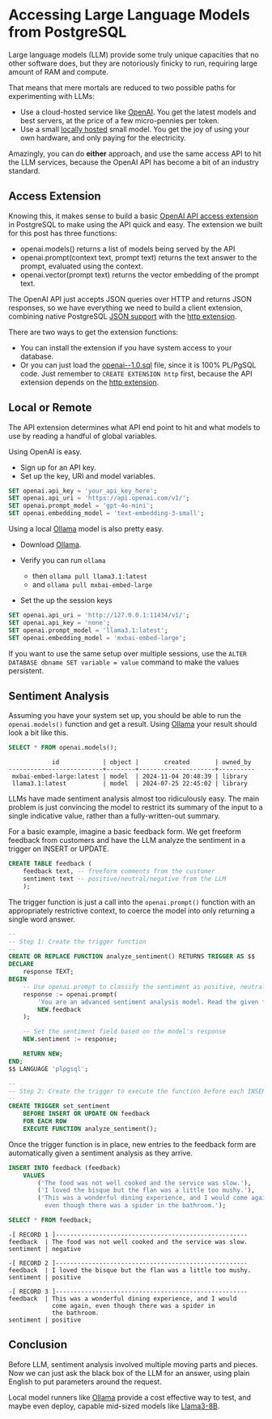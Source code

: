 # Accessing Large Language Models from PostgreSQL

Large language models (LLM) provide some truly unique capacities that no other software does, but they are notoriously finicky to run, requiring large amount of RAM and compute. 

That means that mere mortals are reduced to two possible paths for experimenting with LLMs:

* Use a cloud-hosted service like [OpenAI](https://platform.openai.com/docs/overview). You get the latest models and best servers, at the price of a few micro-pennies per token. 
* Use a small [locally hosted](https://ollama.com) small model. You get the joy of using your own hardware, and only paying for the electricity.

Amazingly, you can do **either** approach, and use the same access API to hit the LLM services, because the OpenAI API has become a bit of an industry standard.


## Access Extension

Knowing this, it makes sense to build a basic [OpenAI API access extension](https://github.com/pramsey/pgsql-openai) in PostgreSQL to make using the API quick and easy. The extension we built for this post has three functions:

* openai.models() returns a list of models being served by the API
* openai.prompt(context text, prompt text) returns the text answer to the prompt, evaluated using the context.
* openai.vector(prompt text) returns the vector embedding of the prompt text. 

The OpenAI API just accepts JSON queries over HTTP and returns JSON responses, so we have everything we need to build a client extension, combining native PostgreSQL [JSON support](https://www.postgresql.org/docs/current/datatype-json.html) with the [http extension](https://github.com/pramsey/pgsql-http).

There are two ways to get the extension functions:

* You can install the extension if you have system access to your database. 
* Or you can just load the [openai--1.0.sql](https://github.com/pramsey/pgsql-openai/blob/main/openai--1.0.sql) file, since it is 100% PL/PgSQL code. Just remember to `CREATE EXTENSION http` first, because the API extension depends on the [http extension](https://github.com/pramsey/pgsql-http).


## Local or Remote

The API extension determines what API end point to hit and what models to use by reading a handful of global variables. 

Using OpenAI is easy. 

* Sign up for an API key.
* Set up the key, URI and model variables.

```sql
SET openai.api_key = 'your_api_key_here';
SET openai.api_uri = 'https://api.openai.com/v1/';
SET openai.prompt_model = 'gpt-4o-mini';
SET openai.embedding_model = 'text-embedding-3-small';
```

Using a local [Ollama](https://ollama.com) model is also pretty easy.

* Download [Ollama](https://ollama.com).
* Verify you can run `ollama` 
    * then `ollama pull llama3.1:latest`
    * and `ollama pull mxbai-embed-large`

* Set the up the session keys

```sql
SET openai.api_uri = 'http://127.0.0.1:11434/v1/';
SET openai.api_key = 'none';
SET openai.prompt_model = 'llama3.1:latest';
SET openai.embedding_model = 'mxbai-embed-large';
```
If you want to use the same setup over multiple sessions, use the `ALTER DATABASE dbname SET variable = value` command to make the values persistent.


## Sentiment Analysis

Assuming you have your system set up, you should be able to run the `openai.models()` function and get a result. Using [Ollama](https://ollama.com) your result should look a bit like this.

```sql
SELECT * FROM openai.models();
```
```
            id            | object |       created       | owned_by 
--------------------------+--------+---------------------+----------
 mxbai-embed-large:latest | model  | 2024-11-04 20:48:39 | library
 llama3.1:latest          | model  | 2024-07-25 22:45:02 | library
```

LLMs have made sentiment analysis almost too ridiculously easy. The main problem is just convincing the model to restrict its summary of the input to a single indicative value, rather than a fully-written-out summary.

For a basic example, imagine a basic feedback form. We get freeform feedback from customers and have the LLM analyze the sentiment in a trigger on INSERT or UPDATE.

```sql
CREATE TABLE feedback (
    feedback text, -- freeform comments from the customer
    sentiment text -- positive/neutral/negative from the LLM
    );
```

The trigger function is just a call into the `openai.prompt()` function with an appropriately restrictive context, to coerce the model into only returning a single word answer.

```sql
--
-- Step 1: Create the trigger function
--
CREATE OR REPLACE FUNCTION analyze_sentiment() RETURNS TRIGGER AS $$
DECLARE
    response TEXT;
BEGIN
    -- Use openai.prompt to classify the sentiment as positive, neutral, or negative
    response := openai.prompt(
        'You are an advanced sentiment analysis model. Read the given feedback text carefully and classify it as one of the following sentiments only: "positive", "neutral", or "negative". Respond with exactly one of these words and no others, using lowercase and no punctuation',
        NEW.feedback
    );

    -- Set the sentiment field based on the model's response
    NEW.sentiment := response;

    RETURN NEW;
END;
$$ LANGUAGE 'plpgsql';

--
-- Step 2: Create the trigger to execute the function before each INSERT or UPDATE
--
CREATE TRIGGER set_sentiment
    BEFORE INSERT OR UPDATE ON feedback
    FOR EACH ROW
    EXECUTE FUNCTION analyze_sentiment();
```

Once the trigger function is in place, new entries to the feedback form are automatically given a sentiment analysis as they arrive.

```sql
INSERT INTO feedback (feedback) 
    VALUES 
        ('The food was not well cooked and the service was slow.'),
        ('I loved the bisque but the flan was a little too mushy.'),
        ('This was a wonderful dining experience, and I would come again, 
          even though there was a spider in the bathroom.');

SELECT * FROM feedback;
```
```
-[ RECORD 1 ]-----------------------------------------------------
feedback  | The food was not well cooked and the service was slow.
sentiment | negative

-[ RECORD 2 ]-----------------------------------------------------
feedback  | I loved the bisque but the flan was a little too mushy.
sentiment | positive

-[ RECORD 3 ]-----------------------------------------------------
feedback  | This was a wonderful dining experience, and I would 
            come again, even though there was a spider in 
            the bathroom.
sentiment | positive
```

## Conclusion

Before LLM, sentiment analysis involved multiple moving parts and pieces. Now we can just ask the black box of the LLM for an answer, using plain English to put parameters around the request.

Local model runners like [Ollama](https://ollama.com) provide a cost effective way to test, and maybe even deploy, capable mid-sized models like [Llama3-8B](https://ai.meta.com/blog/meta-llama-3/).

